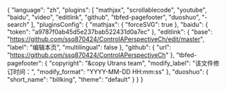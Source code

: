 {
    "language": "zh",
    "plugins": [
        "mathjax",
        "scrollablecode",
        "youtube",
        "baidu",
        "video",
        "editlink",
        "github",
        "tbfed-pagefooter",
        "duoshuo",
        "-search"
    ],
    "pluginsConfig": {
        "mathjax": {
            "forceSVG": true
        },
        "baidu": {
            "token": "a9787f0ab45d5e237bab522431d0a7ec"
        },
        "editlink": {
            "base": "https://github.com/ssq870424/ControlAPerspectiveCh/edit/master",
            "label": "编辑本页",
            "multilingual": false
        },
        "github": {
            "url": "https://github.com/ssq870424/ControlAPerspectiveCh"
        },
        "tbfed-pagefooter": {
            "copyright": "&copy Utrans team",
            "modify_label": "该文件修订时间：",
            "modify_format": "YYYY-MM-DD HH:mm:ss"
        },
        "duoshuo": {
            "short_name": "billking",
            "theme": "default"
        }
    }
}